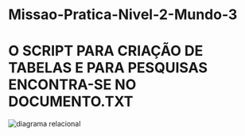 # Missao-Pratica-Nivel-2-Mundo-3

# O SCRIPT PARA CRIAÇÃO DE TABELAS E PARA PESQUISAS ENCONTRA-SE NO DOCUMENTO.TXT

![diagrama relacional](https://github.com/SamuelBozza/Miss-o-Pr-tica-N-vel-2-Mundo-3/assets/102820398/db0e09d1-faf0-4c4f-81da-7df8953a1790)

